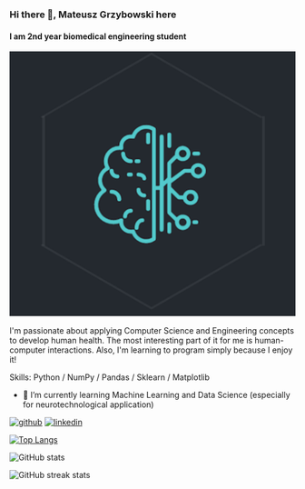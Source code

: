 ### Hi there 👋, Mateusz Grzybowski here
#### I am 2nd year biomedical engineering student
![I am 2nd year biomedical engineering student](https://github.com/MattG-bci/MattG-bci/blob/main/bci.png)

I'm passionate about applying Computer Science and Engineering concepts to develop human health. The most interesting part of it for me is human-computer interactions. Also, I'm learning to program simply because I enjoy it!

Skills: Python / NumPy / Pandas / Sklearn / Matplotlib

- 🌱 I’m currently learning Machine Learning and Data Science (especially for neurotechnological application) 


[<img src='https://cdn.jsdelivr.net/npm/simple-icons@3.0.1/icons/github.svg' alt='github' height='40'>](https://github.com/MattG-bci)  [<img src='https://cdn.jsdelivr.net/npm/simple-icons@3.0.1/icons/linkedin.svg' alt='linkedin' height='40'>](https://www.linkedin.com/in/mfgrzybowski/)  

[![Top Langs](https://github-readme-stats.vercel.app/api/top-langs/?username=MattG-bci)](https://github.com/anuraghazra/github-readme-stats)

![GitHub stats](https://github-readme-stats.vercel.app/api?username=MattG-bci&show_icons=true)  

![GitHub streak stats](https://github-readme-streak-stats.herokuapp.com/?user=MattG-bci)  
 

<!--
**MattG-bci/MattG-bci** is a ✨ _special_ ✨ repository because its `README.md` (this file) appears on your GitHub profile.



